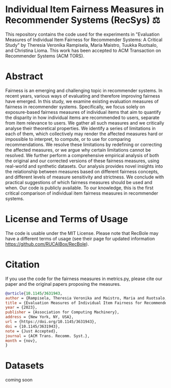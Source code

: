 # Individual Item Fairness Measures in Recommender Systems (RecSys) ⚖

This repository contains the code used for the experiments in "Evaluation Measures of Individual Item Fairness for Recommender Systems: A Critical Study" by Theresia Veronika Rampisela, Maria Maistro, Tuukka Ruotsalo, and Christina Lioma. This work has been accepted to ACM Transaction on Recommender Systems (ACM TORS).

# Abstract
Fairness is an emerging and challenging topic in recommender systems. In recent years, various ways of evaluating and therefore improving fairness have emerged. In this study, we examine existing evaluation measures of fairness in recommender systems. Specifically, we focus solely on exposure-based fairness measures of individual items that aim to quantify the disparity in how individual items are recommended to users, separate from item relevance to users. We gather all such measures and we critically analyse their theoretical properties. We identify a series of limitations in each of them, which collectively may render the affected measures hard or impossible to interpret, to compute, or to use for comparing recommendations. We resolve these limitations by redefining or correcting the affected measures, or we argue why certain limitations cannot be resolved. We further perform a comprehensive empirical analysis of both the original and our corrected versions of these fairness measures, using real-world and synthetic datasets. Our analysis provides novel insights into the relationship between measures based on different fairness concepts, and different levels of measure sensitivity and strictness. We conclude with practical suggestions of which fairness measures should be used and when. Our code is publicly available. To our knowledge, this is the first critical comparison of individual item fairness measures in recommender systems.

# License and Terms of Usage
The code is usable under the MIT License. Please note that RecBole may have a different terms of usage (see their page for updated information https://github.com/RUCAIBox/RecBole). 

# Citation
If you use the code for the fairness measures in metrics.py, please cite our paper and the original papers proposing the measures.
```BibTeX
@article{10.1145/3631943,
author = {Rampisela, Theresia Veronika and Maistro, Maria and Ruotsalo, Tuukka and Lioma, Christina},
title = {Evaluation Measures of Individual Item Fairness for Recommender Systems: A Critical Study},
year = {2023},
publisher = {Association for Computing Machinery},
address = {New York, NY, USA},
url = {https://doi.org/10.1145/3631943},
doi = {10.1145/3631943},
note = {Just Accepted},
journal = {ACM Trans. Recomm. Syst.},
month = {nov},
}
```

# Datasets
coming soon
